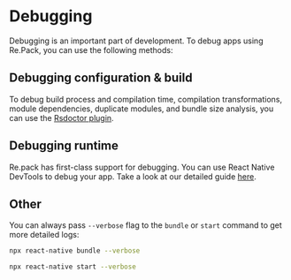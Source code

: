 # Debugging

Debugging is an important part of development. To debug apps using Re.Pack, you can use the following methods:

## Debugging configuration & build

To debug build process and compilation time, compilation transformations, module dependencies, duplicate modules, and bundle size analysis, you can use the [Rsdoctor plugin](/docs/guides/bundle-analysis).

## Debugging runtime

Re.pack has first-class support for debugging. You can use React Native DevTools to debug your app. Take a look at our detailed guide [here](/docs/features/devtools).

## Other

You can always pass `--verbose` flag to the `bundle` or `start` command to get more detailed logs:

```bash
npx react-native bundle --verbose
```

```bash
npx react-native start --verbose
```
